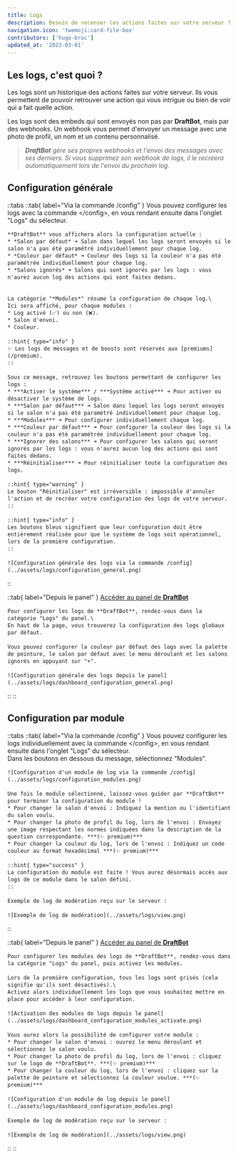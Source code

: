 ```yaml
---
title: Logs
description: Besoin de recenser les actions faites sur votre serveur ? Les logs sont là pour vous !
navigation.icon: 'twemoji:card-file-box'
contributors: ['hugo-broc']
updated_at: '2023-03-01'
---
```


## Les logs, c'est quoi ?

Les logs sont un historique des actions faites sur votre serveur. Ils vous permettent de pouvoir retrouver une action qui vous intrigue ou bien de voir qui a fait quelle action.

Les logs sont des embeds qui sont envoyés non pas par **DraftBot**, mais par des webhooks. Un webhook vous permet d'envoyer un message avec une photo de profil, un nom et un contenu personnalisé.
> ***DraftBot** gère ses propres webhooks et l'envoi des messages avec ses derniers. Si vous supprimez son webhook de logs, il le recréera automatiquement lors de l'envoi du prochain log.*

## Configuration générale

::tabs
  ::tab{ label="Via la commande /config" }
    Vous pouvez configurer les logs avec la commande \</config>, en vous rendant ensuite dans l'onglet "Logs" du sélecteur.

    **DraftBot** vous affichera alors la configuration actuelle :
    * *Salon par défaut* ➜ Salon dans lequel les logs seront envoyés si le salon n'a pas été paramétré individuellement pour chaque log.
    * *Couleur par défaut* ➜ Couleur des logs si la couleur n'a pas été paramétrée individuellement pour chaque log.
    * *Salons ignorés* ➜ Salons qui sont ignorés par les logs : vous n'aurez aucun log des actions qui sont faites dedans.


    La catégorie "*Modules*" résume la configuration de chaque log.\
    Ici sera affiché, pour chaque modules :
    * Log activé (✅) ou non (❌).
    * Salon d'envoi.
    * Couleur.

    ::hint{ type="info" }
    ✨ Les logs de messages et de boosts sont réservés aux [premiums](/premium).
    ::

    Sous ce message, retrouvez les boutons permettant de configurer les logs :
    * ***Activer le système*** / ***Système activé*** ➜ Pour activer ou désactiver le système de logs.
    * ***Salon par défaut*** ➜ Salon dans lequel les logs seront envoyés si le salon n'a pas été paramétré individuellement pour chaque log.
    * ***Modules*** ➜ Pour configurer individuellement chaque log.
    * ***Couleur par défaut*** ➜ Pour configurer la couleur des logs si la couleur n'a pas été paramétrée individuellement pour chaque log.
    * ***Ignorer des salons*** ➜ Pour configurer les salons qui seront ignorés par les logs : vous n'aurez aucun log des actions qui sont faites dedans.
    * ***Réinitialiser*** ➜ Pour réinitialiser toute la configuration des logs.

    ::hint{ type="warning" }
    Le bouton "Réinitialiser" est irréversible : impossible d'annuler l'action et de recréer votre configuration des logs de votre serveur.
    ::

    ::hint{ type="info" }
    Les boutons bleus signifient que leur configuration doit être entièrement réalisée pour que le système de logs soit opérationnel, lors de la première configuration.
    ::

    ![Configuration générale des logs via la commande /config](../assets/logs/configuration_general.png)
  ::

  ::tab{ label="Depuis le panel" }
    [Accéder au panel de **DraftBot**](/dashboard/first/logs)

    Pour configurer les logs de **DraftBot**, rendez-vous dans la catégorie "Logs" du panel.\
    En haut de la page, vous trouverez la configuration des logs globaux par défaut.

    Vous pouvez configurer la couleur par défaut des logs avec la palette de peinture, le salon par défaut avec le menu déroulant et les salons ignorés en appuyant sur "+".

    ![Configuration générale des logs depuis le panel](../assets/logs/dashboard_configuration_general.png)
  ::
::

## Configuration par module

::tabs
  ::tab{ label="Via la commande /config" }
    Vous pouvez configurer les logs individuellement avec la commande \</config>, en vous rendant ensuite dans l'onglet "Logs" du sélecteur.\
    Dans les boutons en dessous du message, sélectionnez "Modules".

    ![Configuration d'un module de log via la commande /config](../assets/logs/configuration_modules.png)

    Une fois le module sélectionné, laissez-vous guider par **DraftBot** pour terminer la configuration du module !
    * Pour changer le salon d'envoi : Indiquez la mention ou l'identifiant du salon voulu.
    * Pour changer la photo de profil du log, lors de l'envoi : Envoyez une image respectant les normes indiquées dans la description de la question correspondante. ***(✨ premium)***
    * Pour changer la couleur du log, lors de l'envoi : Indiquez un code couleur au format hexadécimal ***(✨ premium)***

    ::hint{ type="success" }
    La configuration du module est faite ! Vous aurez désormais accès aux logs de ce module dans le salon défini.
    ::

    Exemple de log de modération reçu sur le serveur :

    ![Exemple de log de modération](../assets/logs/view.png)
  ::

  ::tab{ label="Depuis le panel" }
    [Accéder au panel de **DraftBot**](/dashboard/first/logs)

    Pour configurer les modules des logs de **DraftBot**, rendez-vous dans la catégorie "Logs" du panel, puis activez les modules.

    Lors de la première configuration, tous les logs sont grisés (cela signifie qu'ils sont désactivés).\
    Activez alors individuellement les logs que vous souhaitez mettre en place pour accéder à leur configuration.

    ![Activation des modules de logs depuis le panel](../assets/logs/dashboard_configuration_modules_activate.png)

    Vous aurez alors la possibilité de configurer votre module :
    * Pour changer le salon d'envoi : ouvrez le menu déroulant et sélectionnez le salon voulu.
    * Pour changer la photo de profil du log, lors de l'envoi : cliquez sur le logo de **DraftBot**. ***(✨ premium)***
    * Pour changer la couleur du log, lors de l'envoi : cliquez sur la palette de peinture et sélectionnez la couleur voulue. ***(✨ premium)***

    ![Configuration d'un module de log depuis le panel](../assets/logs/dashboard_configuration_modules.png)

    Exemple de log de modération reçu sur le serveur :

    ![Exemple de log de modération](../assets/logs/view.png)
  ::
::
